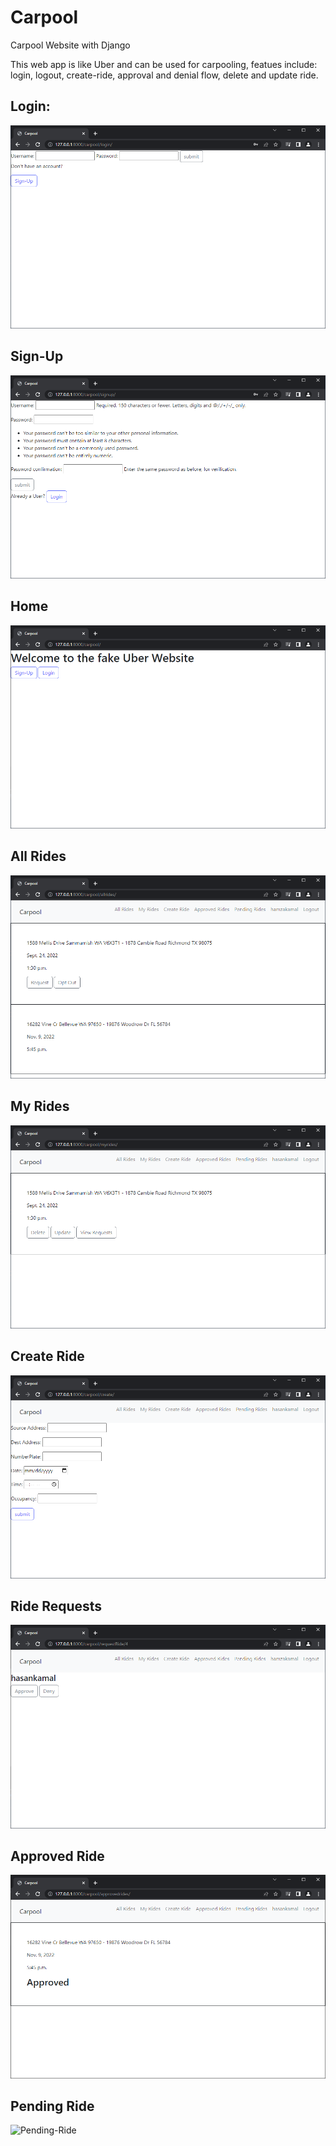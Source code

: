 # Carpool
Carpool Website with Django

This web app is like Uber and can be used for carpooling, featues include: login, logout, create-ride, approval and denial flow, delete and update ride.

## Login:
![Login](images/login.PNG)

## Sign-Up
![Sign-Up](images/signup.PNG)

## Home
![Home](images/home.png)

## All Rides
![All-Rides](images/allRides.PNG)

## My Rides
![My-Rides](images/myRides.PNG)

## Create Ride
![Create-Ride](images/createRide.PNG)

## Ride Requests
![Ride-Requests](images/rideRequests.PNG)

## Approved Ride
![Approved-Ride](images/approvedRides.PNG)

## Pending Ride
![Pending-Ride](images/pendingRide.PNG)

